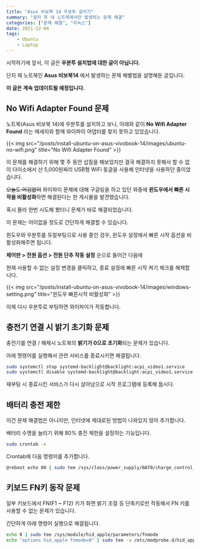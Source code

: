 ```yaml
---
title: "Asus 비보북 14 우분투 설치기"
summary: "설치 후 내 노트북에서만 발생하는 문제 해결"
categories: ["문제 해결", "리눅스"]
date: 2021-12-04
tags:
    - Ubuntu
    - Laptop
---
```


시작하기에 앞서, 이 글은 **우분투 설치법에 대한 글이 아닙니다.**

단지 제 노트북인 **Asus 비보북14** 에서 발생하는 문제 해별법을 설명해둔 글입니다.

**이 글은 계속 업데이트될 예정입니다.**

## No Wifi Adapter Found 문제

노트북(Asus 비보북 14)에 우분투를 설치하고 보니, 아래와 같이 **No Wifi Adapter Found** 라는 메세지와 함께 와이파이 어댑터를 찾지 못하고 있었습니다.

{{< img src="/posts/install-ubuntu-on-asus-vivobook-14/images/ubuntu-no-wifi.png" title="No Wifi Adapter Found" >}}

이 문제를 해결하기 위해 몇 주 동안 삽질을 해보았지만 결국 해결하지 못해서 할 수 없이 다이소에서 산 5,000원짜리 USB형 WiFi 동글을 사용해 인터넷을 사용하던 중이었습니다.

~~오늘도 어김없이~~ 와이파이 문제에 대해 구글링을 하고 있던 와중에 **윈도우에서 빠른 시작을 비활성화**하면 해결된다는 한 게시물을 발견했습니다.

혹시 몰라 한번 시도해 봤더니 문제가 바로 해결되었습니다.

이 문제는 어이없을 정도로 간단하게 해결할 수 있습니다.

윈도우와 우분투를 듀얼부팅으로 사용 중인 겅우, 윈도우 설정에서 빠른 시작 옵션을 비활성화해주면 됩니다.

**제어판 > 전원 옵션 > 전원 단추 작동 설정** 순으로 들어간 다음에

현재 사용할 수 없는 설정 변경을 클릭하고, 종료 설정에 빠른 시작 켜기 체크를 해제합니다.

{{< img src="/posts/install-ubuntu-on-asus-vivobook-14/images/windows-setting.png" title="윈도우 빠른시작 비활성화" >}}

이제 다시 우분투로 부팅하면 와이파이가 작동합니다.

## 충전기 연결 시 밝기 초기화 문제

충전기를 연결 / 해제시 노트북의 **밝기가 0으로 초기화**되는 문제가 있습니다.

아래 명령어를 실행해서 관련 서비스를 종료시키면 해결됩니다.

```sh
sudo systemctl stop systemd-backlight@backlight:acpi_video1.service
sudo systemctl disable systemd-backlight@backlight:acpi_video1.service
```

재부팅 시 종료시킨 서비스가 다시 살아남으로 시작 프로그램에 등록해 둡시다.

## 배터리 충전 제한

이건 문제 해결법은 아니지만, 인터넷에 제대로된 방법이 나와있지 않아 추가합니다.

배터리 수명을 늘리기 위해 80% 충전 제한을 설정하는 기능입니다.

```sh
sudo crontab -e
```

Crontab에 다음 명령어를 추가합니다.

```sh
@reboot echo 80 | sudo tee /sys/class/power_supply/BAT0/charge_control_end_threshold
```

## 키보드 FN키 동작 문제

일부 키보드에서 FN(F1 ~ F12) 키가 화면 밝기 조절 등 단축키로만 작동해서 FN 키를 사용할 수 없는 문제가 있습니다.

간단하게 아래 명령어 실행으로 해결됩니다.

```sh
echo 0 | sudo tee /sys/module/hid_apple/parameters/fnmode
echo "options hid_apple fnmode=0" | sudo tee -a /etc/modprobe.d/hid_apple.conf
```

